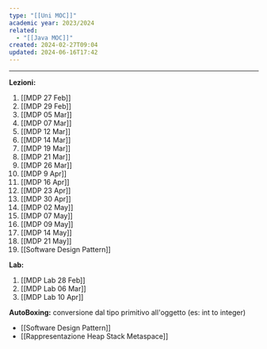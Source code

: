 ```yaml
---
type: "[[Uni MOC]]"
academic year: 2023/2024
related:
  - "[[Java MOC]]"
created: 2024-02-27T09:04
updated: 2024-06-16T17:42
---
```

---
**Lezioni:**
1. [[MDP 27 Feb]]
2. [[MDP 29 Feb]]
3. [[MDP 05 Mar]]
4. [[MDP 07 Mar]]
5. [[MDP 12 Mar]]
6. [[MDP 14 Mar]]
7. [[MDP 19 Mar]]
8. [[MDP 21 Mar]]
9. [[MDP 26 Mar]]
10. [[MDP 9 Apr]]
11.  [[MDP 16 Apr]]
12. [[MDP 23 Apr]]
13. [[MDP 30 Apr]]
14. [[MDP 02 May]]
15. [[MDP 07 May]]
16. [[MDP 09 May]]
17. [[MDP 14 May]]
18. [[MDP 21 May]]
19. [[Software Design Pattern]]

**Lab:**
1. [[MDP Lab 28 Feb]]
2. [[MDP Lab 06 Mar]]
3. [[MDP Lab 10 Apr]]



**AutoBoxing:** conversione dal tipo primitivo all'oggetto (es: int to integer)

- [[Software Design Pattern]]
- [[Rappresentazione Heap Stack Metaspace]]